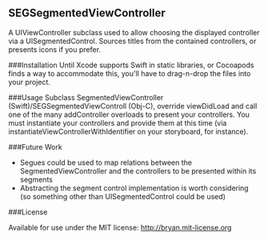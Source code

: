 SEGSegmentedViewController
-------------

A UIViewController subclass used to allow choosing the displayed controller via a UISegmentedControl. Sources titles from the contained controllers, or presents icons if you prefer.

###Installation
Until Xcode supports Swift in static libraries, or Cocoapods finds a way to accommodate this, you'll have to drag-n-drop the files into your project.

###Usage
Subclass SegmentedViewController (Swift)/SEGSegmentedViewControll (Obj-C), override viewDidLoad and call one of the many addController overloads to present your controllers. You must instantiate your controllers and provide them at this time (via instantiateViewControllerWithIdentifier on your storyboard, for instance).

###Future Work
- Segues could be used to map relations between the SegmentedViewController and the controllers to be presented within its segments
- Abstracting the segment control implementation is worth considering (so something other than UISegmentedControl could be used)

###License

Available for use under the MIT license: http://bryan.mit-license.org
